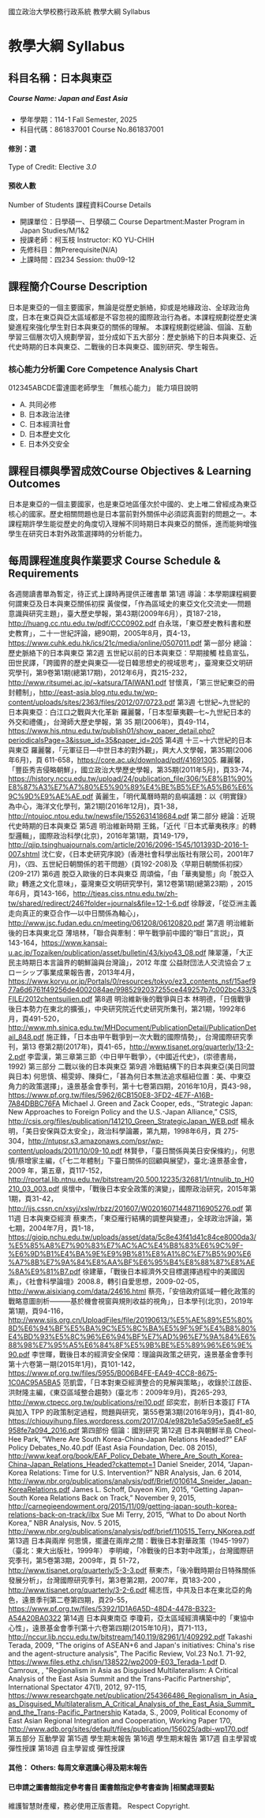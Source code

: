 國立政治大學校務行政系統 教學大綱 Syllabus
# 教學大綱 Syllabus
##  科目名稱：日本與東亞
#####  Course Name: Japan and East Asia
  * 學年學期：114-1 Fall Semester, 2025 
  * 科目代碼：861837001 Course No.861837001
#### 修別：選
Type of Credit: Elective 
_3.0_
#### 預收人數
Number of Students
課程資料Course Details
  * 開課單位：日學碩一、日學碩二 Course Department:Master Program in Japan Studies/M/1&2 
  * 授課老師：柯玉枝 Instructor: KO YU-CHIH 
  * 先修科目：無Prerequisite(N/A)
  * 上課時間：四234 Session: thu09-12
##  課程簡介Course Description
日本是東亞的一個主要國家，無論是從歷史脈絡，抑或是地緣政治、全球政治角度，日本在東亞與亞太區域都是不容忽視的國際政治行為者。本課程規劃從歷史演變進程來強化學生對日本與東亞的關係的理解。
本課程規劃從總論、個論、互動學習三個層次切入規劃學習，並分成如下五大部分：歷史脈絡下的日本與東亞、近代史時期的日本與東亞、二戰後的日本與東亞、國別研究、學生報告。
###  核心能力分析圖 Core Competence Analysis Chart
012345ABCDE雷達圖老師學生
「無核心能力」 
能力項目說明
  * A. 共同必修
  * B. 日本政治法律
  * C. 日本經濟社會
  * D. 日本歷史文化
  * E. 日本外交安全
##  課程目標與學習成效Course Objectives & Learning Outcomes 
日本是東亞的一個主要國家，也是東亞地區僅次於中國的、史上唯二曾經成為東亞核心的國家。歷史相關問題也是日本當前對外關係中必須認真面對的問題之一。本課程期許學生能從歷史的角度切入理解不同時期日本與東亞的關係，進而能夠增強學生在研究日本對外政策選擇時的分析能力。
##  每周課程進度與作業要求 Course Schedule & Requirements
各週閱讀書單為暫定，待正式上課時再提供正確書單
第1週 導論：本學期課程綱要
何謂東亞及日本與東亞關係初探
黃俊傑，「作為區域史的東亞文化交流史──問題意識與研究主題」，臺大歷史學報，第43期(2009年6月），頁187-218，http://huang.cc.ntu.edu.tw/pdf/CCC0902.pdf
白永瑞，「東亞歷史教科書和歷史教育」，二十一世紀評論，總90期，2005年8月，頁4-13，https://www.cuhk.edu.hk/ics/21c/media/online/0507011.pdf
第一部分 總論：歷史脈絡下的日本與東亞
第2週 五世紀以前的日本與東亞：早期接觸
桂島宣弘，田世民譯，「跨國界的歷史與東亞──從日韓思想史的視域思考」，臺灣東亞文明研究學刊，第9卷第1期(總第17期)，2012年6月，頁215-232，http://www.ritsumei.ac.jp/~katsura/TAIWAN1.pdf
甘懷真，「第三世紀東亞的冊封體制」，http://east-asia.blog.ntu.edu.tw/wp-content/uploads/sites/2363/files/2012/07/0723.pdf
第3週 七世紀~九世紀的日本與東亞：白江口之戰與大化革新
羅麗馨，「日本型華夷觀─七~九世紀日本的外交和禮儀」，台灣師大歷史學報，第 35 期(2006年)，頁49-114，https://www.his.ntnu.edu.tw/publish01/show_paper_detail.php?periodicalsPage=3&issue_id=35&paper_id=205
第4週 十三~十六世紀的日本與東亞
羅麗馨，「元軍征日—中世日本的對外觀」，興大人文學報，第35期(2006年6月)，頁 611-658，https://core.ac.uk/download/pdf/41691305.
羅麗馨，「豐臣秀吉侵略朝鮮」，國立政治大學歷史學報，第35期(2011年5月)，頁33-74，https://history.nccu.edu.tw/upload/24/publication_file/306/%E8%B1%90%E8%87%A3%E7%A7%80%E5%90%89%E4%BE%B5%EF%A5%B6%E6%9C%9D%E9%AE%AE.pdf
黃麗生，「明代萬曆時期的島嶼議題：以《明實錄》為中心，海洋文化學刊，第21期(2016年12月)，頁1-38，http://ntouioc.ntou.edu.tw/newsfile/1552631418684.pdf
第二部分 總論：近現代史時期的日本與東亞
第5週 明治維新時期
王銘，「近代『日本式華夷秩序』的轉型邏輯」，國際政治科學(北京)，2016年第1期，頁149-179，http://qjip.tsinghuajournals.com/article/2016/2096-1545/101393D-2016-1-007.shtml
沈仁安，《日本史研究序說》(香港社會科學出版社有限公司，2001年7月)，〈四、五世紀日朝關係的若干問題〉(頁192-208)及〈早期日朝關係初探〉(209-217)
第6週 脫亞入歐後的日本與東亞
周頌倫，「由「華夷變態」向「脫亞入歐」轉進之文化意味」，臺灣東亞文明研究學刊，第12卷第1期(總第23期) ，2015年6月，頁143-166，http://tjeas.ciss.ntnu.edu.tw/zh-tw/shared/redirect/246?folder=journals&file=12-1-6.pdf
徐靜波，「從亞洲主義走向真正的東亞合作—以中日關係為軸心」，http://www.jsc.fudan.edu.cn/meeting/061208/06120820.pdf
第7週 明治維新後的日本與東北亞
薄培林，「聯合與牽制：甲午戰爭前中國的“聯日”言説」，頁143-164，https://www.kansai-u.ac.jp/Tozaiken/publication/asset/bulletin/43/kiyo43_08.pdf
陳翠蓮，「大正民主時期日本言論界的朝鮮論與台灣論」，2012 年度 公益財団法人交流協会フェローシップ事業成果報告書，2013年4月，https://www.koryu.or.jp/Portals/0/resources/tokyo/ez3_contents_nsf/15aef977a6d6761f49256de4002084ae/9985292037255ce449257b7c002bc433/$FILE/2012chentsuilien.pdf
第8週 明治維新後的戰爭與日本
林明德，「日俄戰爭後日本勢力在東北的擴張」，中央研究院近代史研究所集刊，第21期，1992年6月，頁491-520，http://www.mh.sinica.edu.tw/MHDocument/PublicationDetail/PublicationDetail_848.pdf
施正鋒，「日本由甲午戰爭到一次大戰的國際情勢」，台灣國際研究季刊，第13 卷第2期(2017年)，頁41-65，http://www.tisanet.org/quarterly/13-2-2.pdf
李雲漢，第三章第三節〈中日甲午戰爭〉，《中國近代史》，(崇德書局，1992)
第三部分 二戰以後的日本與東亞
第9週 冷戰結構下的日本與東亞(美日同盟與日本)
何思慎、楊雯婷、陳舜仁，「甚為何日本無法追求樞紐位置：美、中東亞角力的政策選擇」，遠景基金會季刊，第十七卷第四期，2016年10月，頁43-98，https://www.pf.org.tw/files/5962/6CB150E8-3FD2-4E7F-A16B-7A84DBBC76FA
Michael J. Green and Zack Cooper, eds., “Strategic Japan: New Approaches to Foreign Policy and the U.S.-Japan Alliance,” CSIS, http://csis.org/files/publication/141210_Green_StrategicJapan_WEB.pdf
楊永明，「美日安保與亞太安全」，政治科學論叢，第九期，1998年6月，頁 275-304，http://ntupsr.s3.amazonaws.com/psr/wp-content/uploads/2011/10/09-10.pdf
林賢參，「臺日關係與美日安保條約」，何思慎/蔡增家主編，《「七二年體制」下臺日關係的回顧與展望》，臺北:遠景基金會，2009 年，第五章，頁117-152，http://rportal.lib.ntnu.edu.tw/bitstream/20.500.12235/32681/1/ntnulib_tp_H0210_03_003.pdf
吳懷中，「戰後日本安全政策的演變」，國際政治研究，2015年第1期，頁31-42，http://ijs.cssn.cn/xsyj/xslw/rbzz/201607/W020160714487116905276.pdf
第11週 日本與東亞經濟
蔡東杰，「東亞雁行結構的調整與變遷」，全球政治評論，第七期，2004年7月，頁1-18，https://gioip.nchu.edu.tw/uploads/asset/data/5c8e43f41d41c84ce8000da3/%E5%85%A8%E7%90%83%E7%AC%AC%E4%B8%83%E6%9C%9F-%E6%9D%B1%E4%BA%9E%E9%9B%81%E8%A1%8C%E7%B5%90%E6%A7%8B%E7%9A%84%E8%AA%BF%E6%95%B4%E8%88%87%E8%AE%8A%E9%81%B7.pdf
徐建華，「戰後日本經濟外交目標選擇過程中的美國因素」，《社會科學論壇》2008.8，轉引自愛思想，2009-02-05，http://www.aisixiang.com/data/24616.html
蔡亮，「安倍政府區域一體化政策的戰略意圖剖析———基於機會視窗與規則收益的視角」，日本學刊(北京)，2019年第1期，頁94-116，http://www.siis.org.cn/UploadFiles/file/20190613/%E5%AE%89%E5%80%8D%E6%94%BF%E5%BA%9C%E5%8C%BA%E5%9F%9F%E4%B8%80%E4%BD%93%E5%8C%96%E6%94%BF%E7%AD%96%E7%9A%84%E6%88%98%E7%95%A5%E6%84%8F%E5%9B%BE%E5%89%96%E6%9E%90.pdf
李世暉，戰後日本的經濟安全保障：理論與政策之研究，遠景基金會季刊第十六卷第一期(2015年1月)，頁101-142，https://www.pf.org.tw/files/5955/B006B4FE-EA49-4CC8-8675-1C0AC95A5BA5
范凱雲，「日本對東亞經濟整合的見解與策略」，收錄於江啟臣、洪財隆主編，《東亞區域整合趨勢》(臺北市：2009年9月)，頁265-293, http://www.ctpecc.org.tw/publications/rei10.pdf
邱奕宏，剖析日本簽訂 FTA 與加入 TPP 的政策制定過程，問題與研究，第55卷第3期(2016年9月)，頁41-80, https://chiouyihung.files.wordpress.com/2017/04/e982b1e5a595e5ae8f_e5958fe7a094_2016.pdf
第四部份 個論：國別研究
第12週 日本與朝鮮半島
Cheol-Hee Park, “Where Are South Korea-China-Japan Relations Headed?” EAF Policy Debates_No.40.pdf (East Asia Foundation, Dec. 08 2015), http://www.keaf.org/book/EAF_Policy_Debate_Where_Are_South_Korea-China-Japan_Relations_Headed?ckattempt=1
Daniel Sneider, 2014, “Japan-Korea Relations: Time for U.S. Intervention?” NBR Analysis, Jan. 6 2014, http://www.nbr.org/publications/analysis/pdf/Brief/010614_Sneider_Japan-KoreaRelations.pdf
James L. Schoff, Duyeon Kim, 2015, “Getting Japan–South Korea Relations Back on Track,” November 9, 2015, http://carnegieendowment.org/2015/11/09/getting-japan-south-korea-relations-back-on-track/ilbx
Sue Mi Terry, 2015, “What to Do about North Korea,” NBR Analysis, Nov. 5 2015, http://www.nbr.org/publications/analysis/pdf/brief/110515_Terry_NKorea.pdf
第13週 日本與兩岸
何思慎，擺盪在兩岸之間：戰後日本對華政策（1945-1997）（臺北：東大出版社，1999年）
李明峻，「冷戰後的日本對中政策」，台灣國際研究季刊，第5卷第3期，2009年，頁 51-72，http://www.tisanet.org/quarterly/5-3-3.pdf
蔡東杰，「後冷戰時期台日特殊關係發展分析」，台灣國際研究季刊，第3卷第2期，2007年，頁183-200 ，http://www.tisanet.org/quarterly/3-2-6.pdf
楊志恆，中共及日本在東北亞的角色，遠景季刊第二卷第四期，頁29-55，https://www.pf.org.tw/files/5392/1D1A6A5D-48D4-4478-B323-A54A20BA0322
第14週 日本與東南亞
李瓊莉，亞太區域經濟構築中的「東協中心性」，遠景基金會季刊第十六卷第四期(2015年10月)，頁71-113，http://nccur.lib.nccu.edu.tw/bitstream/140.119/82961/1/409292.pdf
Takashi Terada, 2009, "The origins of ASEAN+6 and Japan's initiatives: China's rise and the agent-structure analysis", The Pacific Review, Vol.23 No.1. 71-92, https://www.files.ethz.ch/isn/138522/wp2009-E03_Terada-1.pdf
D. Camroux, , "Regionalism in Asia as Disguised Multilateralism: A Critical Analysis of the East Asia Summit and the Trans-Pacific Partnership", International Spectator 47(1), 2012, 97-115, https://www.researchgate.net/publication/254366486_Regionalism_in_Asia_as_Disguised_Multilateralism_A_Critical_Analysis_of_the_East_Asia_Summit_and_the_Trans-Pacific_Partnership
Katada, S., 2009, Political Economy of East Asian Regional Integration and Cooperation, Working Paper 170, http://www.adb.org/sites/default/files/publication/156025/adbi-wp170.pdf
第五部分 互動學習
第15週 學生期末報告
第16週 學生期末報告
第17週 自主學習或彈性授課
第18週 自主學習或 彈性授課
####  其他： Others: 每周文章選讀心得及期末報告 
####  已申請之圖書館指定參考書目  圖書館指定參考書查詢 |相關處理要點
維護智慧財產權，務必使用正版書籍。 Respect Copyright.